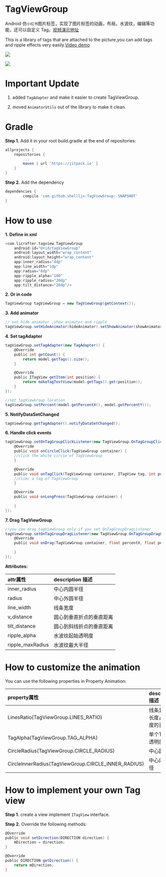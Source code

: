 # TagViewGroup
Android 仿`小红书`图片标签，实现了图片标签的动画，布局，水波纹，编辑等功能，还可以自定义 Tag。[视频演示地址](http://qiniu.licrafter.com/shamuMMB29Klijx12252016215920.mp4)

This is a library of tags that are attached to the picture,you can add tags and ripple effects very easily.[Video demo](http://qiniu.licrafter.com/shamuMMB29Klijx12252016215920.mp4)

[![](https://jitpack.io/v/shellljx/TagViewGroup.svg)](https://jitpack.io/#shellljx/TagViewGroup)

![](http://qiniu.licrafter.com/ezgif.com-dc9f221590.gif)

# Important Update
1. added `TagAdapter` and make it easier to create TagViewGroup.

2. moved `AnimatorUtils` out of the library to make it clean.

# Gradle

**Step 1.** Add it in your root build.gradle at the end of repositories:
```groovy
allprojects {
	repositories {
		...
		maven { url 'https://jitpack.io' }
	}
}
```

**Step 2.** Add the dependency
```groovy
dependencies {
	    compile 'com.github.shellljx:TagViewGroup:-SNAPSHOT'
}
```

# How to use

**1. Define in xml**
```groovy
<com.licrafter.tagview.TagViewGroup
    android:id="@+id/tagViewGroup"
    android:layout_width="wrap_content"
    android:layout_height="wrap_content"
    app:inner_radius="4dp"
    app:line_width="1dp"
    app:radius="8dp"
    app:ripple_alpha="100"
    app:ripple_radius="20dp"
    app:tilt_distance="20dp"/>
```

**2. Or in code**
```groovy
TagViewGroup tagViewGroup = new TagViewGroup(getContext());
```
**3. Add animator**
```groovy
// set hide animator ,show animator and ripple
tagViewGroup.setHideAnimator(hideAnimator).setShowAnimator(showAnimator).addRipple();
```
**4. Set tagAdapter**
```groovy
tagViewGroup.setTagAdapter(new TagAdapter() {
    @Override
    public int getCount() {
        return model.getTags().size();
    }

    @Override
    public ITagView getItem(int position) {
        return makeTagTextView(model.getTags().get(position));
    }
});

//set tagViewGroup location
tagViewGroup.setPercent(model.getPercentX(), model.getPercentY());
```

**5. NotifyDataSetChanged**
```groovy
tagViewGroup.getTagAdapter().notifyDataSetChanged();
```

**6. Handle click events**
```groovy
tagViewGroup.setOnTagGroupClickListener(new TagViewGroup.OnTagGroupClickListener() {
    @Override
    public void onCircleClick(TagViewGroup container) {
    //click the white circle of TagViewGroup         
    }

    @Override
    public void onTagClick(TagViewGroup container, ITagView tag, int position) {
    //clikc a tag of TagViewGroup
    }

    @Override
    public void onLongPress(TagViewGroup container) {
    
    }
});
```
**7. Drag TagViewGroup**
```groovy
//you can drag tagViewGroup only if you set OnTagGroupDragListener
tagViewGroup.setOnTagGroupDragListener(new TagViewGroup.OnTagGroupDragListener() {
    @Override
    public void onDrag(TagViewGroup container, float percentX, float percentY) {
                    
    }
});
```

**Attributes:**

|attr属性|description 描述|
|:---|:---|
|inner_radius|中心内圆半径|
|radius|中心外圆半径|
|line_width|线条宽度|
|v_distance|圆心到垂直折点的垂直距离|
|tilt_distance|圆心到斜线折点的垂直距离|
|ripple_alpha|水波纹起始透明度|
|ripple_maxRadius|水波纹最大半径|

# How to customize the animation

You can use the following properties in Property Animation:

|property属性|description 描述|
|:---|:---|
|LinesRatio(TagViewGroup.LINES_RATIO)|线条显现的长度占总长度的百分比|
|TagAlpha(TagViewGroup.TAG_ALPHA)|单个Tag的透明度|
|CircleRadius(TagViewGroup.CIRCLE_RADIUS)|中心圆半径|
|CircleInnerRadius(TagViewGroup.CIRCLE_INNER_RADIUS)|中心内圆半径|

# How to implement your own Tag view

**Step 1.** create a view implement `ITagView` interface.

**Step 2.** Override the following methods:

```groovy
@Override
public void setDirection(DIRECTION direction) {
    mDirection = direction;
}

@Override
public DIRECTION getDirection() {
    return mDirection;
}
```
